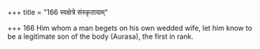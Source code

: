 +++
title = "166 स्वक्षेत्रे संस्कृतायाम्"

+++
166	Him whom a man begets on his own wedded wife, let him know to be a legitimate son of the body (Aurasa), the first in rank.